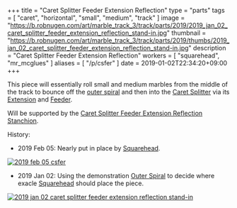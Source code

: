 +++
title = "Caret Splitter Feeder Extension Reflection"
type = "parts"
tags = [ "caret", "horizontal", "small", "medium", "track" ]
image = "https://b.robnugen.com/art/marble_track_3/track/parts/2019/2019_jan_02_caret_splitter_feeder_extension_reflection_stand-in.jpg"
thumbnail = "https://b.robnugen.com/art/marble_track_3/track/parts/2019/thumbs/2019_jan_02_caret_splitter_feeder_extension_reflection_stand-in.jpg"
description = "Caret Splitter Feeder Extension Reflection"
workers = [
	"squarehead",
    "mr_mcglues"
]
aliases = [
    "/p/csfer"
]
date = 2019-01-02T22:34:20+09:00
+++

This piece will essentially roll small and medium marbles from the
middle of the track to bounce off the [outer spiral](/parts/outer_spiral/) and then into the
[Caret Splitter](/p/cs) via its [Extension](/p/csfe) and [Feeder](/p/csf).

Will be supported by the [Caret Splitter Feeder Extension Reflection Stanchion](/p/csfers).

History:

* 2019 Feb 05: Nearly put in place by [Squarehead](/w/square).

[![2019 feb 05 csfer](//b.robnugen.com/art/marble_track_3/construction/2019/thumbs/2019_feb_05_csfer.jpg)](//b.robnugen.com/art/marble_track_3/construction/2019/2019_feb_05_csfer.jpg)

* 2019 Jan 02: Using the demonstration [Outer Spiral](/parts/outer_spiral/) to decide where exacle [Squarehead](/w/square) should place the piece.

[![2019 jan 02 caret splitter feeder extension reflection stand-in](//b.robnugen.com/art/marble_track_3/track/parts/2019/thumbs/2019_jan_02_caret_splitter_feeder_extension_reflection_stand-in.jpg)](//b.robnugen.com/art/marble_track_3/track/parts/2019/2019_jan_02_caret_splitter_feeder_extension_reflection_stand-in.jpg)
